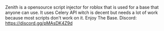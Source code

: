 Zenith is a opensource script injector for roblox that is used for a base that anyone can use. 
It uses Celery API witch is decent but needs a lot of work because most scripts don't work on it. 
Enjoy The Base.
Discord: https://discord.gg/pMAsDK4Z9d
